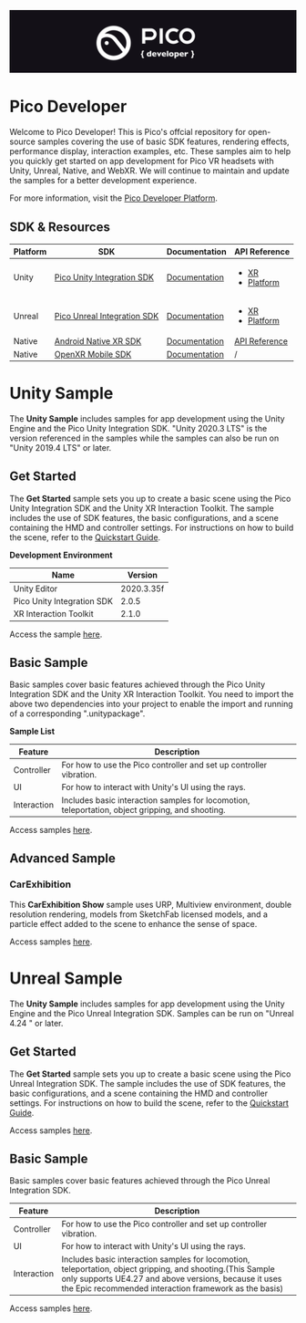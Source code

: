 ![image](https://github.com/Pico-Developer/.github/blob/main/images/logo.png?raw=true)

# Pico Developer
Welcome to Pico Developer! This is Pico's offcial repository for open-source samples covering the use of basic SDK features, rendering effects, performance display, interaction examples, etc. These samples aim to help you quickly get started on app development for Pico VR headsets with Unity, Unreal, Native, and WebXR. We will continue to maintain and update the samples for a better development experience.

For more information, visit the [Pico Developer Platform](https://developer.pico-interactive.com/).

## SDK & Resources

|Platform |  SDK | Documentation | API Reference|
|  ----   | ---- |      ----     |     ----     |
| Unity   | [Pico Unity Integration SDK](https://developer.pico-interactive.com/sdk?deviceId=1&platformId=1&itemId=12) | [Documentation](https://developer.pico-interactive.com/document/unity)|<ul><li>[XR](https://pdocor.pico-interactive.com/reference/unity/xr/2.05/)</li> <li>[Platform](https://pdocor.pico-interactive.com/reference/unity/platform/1.0/)</li></ul>|
| Unreal  | [Pico Unreal Integration SDK](https://developer.pico-interactive.com/sdk?deviceId=1&platformId=2&itemId=13)| [Documentation](https://developer.pico-interactive.com/document/unreal)|<ul><li>[XR](https://pdocor.pico-interactive.com/reference/unreal/xr/12832/240774/)</li> <li>[Platform](https://pdocor.pico-interactive.com/reference/unreal/platform/1.0/)</li></ul>|
| Native  | [Android Native XR SDK](https://developer.pico-interactive.com/sdk?deviceId=1&platformId=3&itemId=16)| [Documentation](https://developer.pico-interactive.com/docs/native/en/13158/android-native-xr-quickstart/#overview)|[API Reference](https://pdocor.pico-interactive.com/reference/native/xr/2.0.1/)|
| Native  | [OpenXR Mobile SDK](https://developer.pico-interactive.com/sdk?deviceId=1&platformId=3&itemId=11)| [Documentation](https://developer.pico-interactive.com/docs/native/en/13158/openxr-mobile-sdk-overview/#introduction-to-openxr)|/|

# Unity Sample
The **Unity Sample** includes samples for app development using the Unity Engine and the Pico Unity Integration SDK. "Unity 2020.3 LTS" is the version referenced in the samples while the samples can also be run on "Unity 2019.4 LTS" or later.

## Get Started
The **Get Started** sample sets you up to create a basic scene using the Pico Unity Integration SDK and the Unity XR Interaction Toolkit. The sample includes the use of SDK features, the basic configurations, and a scene containing the HMD and controller settings. For instructions on how to build the scene, refer to the [Quickstart Guide](https://developer.pico-interactive.com/document/unity).

**Development Environment**

| Name  | Version    |
| ----  |  ----      |
| Unity Editor | 2020.3.35f |
| Pico Unity Integration SDK | 2.0.5 |
| XR Interaction Toolkit | 2.1.0 |

Access the sample [here](https://github.com/Pico-Developer/Getstarted-Unity).

## Basic Sample
Basic samples cover basic features achieved through the Pico Unity Integration SDK and the Unity XR Interaction Toolkit. You need to import the above two dependencies into your project to enable the import and running of a corresponding ".unitypackage".

**Sample List**

| Feature | Description |
| -----   |    ----     |
| Controller   |  For how to use the Pico controller and set up controller vibration. |
| UI      |  For how to interact with Unity's UI using the rays. |
| Interaction |   Includes basic interaction samples for locomotion, teleportation, object gripping, and shooting.  |

Access samples [here](https://github.com/Pico-Developer/BasicSample-Unity).

## Advanced Sample

### CarExhibition

This **CarExhibition Show** sample uses URP, Multiview environment, double resolution rendering, models from SketchFab licensed models, and a particle effect added to the scene to enhance the sense of space.

Access samples [here](https://github.com/Pico-Developer/CarExhibition-Unity).


# Unreal Sample
The **Unity Sample** includes samples for app development using the Unity Engine and the Pico Unreal Integration SDK. Samples can be run on "Unreal 4.24
" or later.


## Get Started
The **Get Started** sample sets you up to create a basic scene using the Pico Unreal Integration SDK. The sample includes the use of SDK features, the basic configurations, and a scene containing the HMD and controller settings. For instructions on how to build the scene, refer to the [Quickstart Guide](https://developer-global.pico-interactive.com/document/unreal).

Access samples [here](https://github.com/Pico-Developer/Getstarted-Unreal).

## Basic Sample
Basic samples cover basic features achieved through the Pico Unreal Integration SDK.

| Feature | Description |
| -----   |    ----     |
| Controller   |  For how to use the Pico controller and set up controller vibration. |
| UI      |  For how to interact with Unity's UI using the rays. |
| Interaction |   Includes basic interaction samples for locomotion, teleportation, object gripping, and shooting.(This Sample only supports UE4.27 and above versions, because it uses the Epic recommended interaction framework as the basis)  |

Access samples [here](https://github.com/Pico-Developer/BasicSample-Unreal/).

